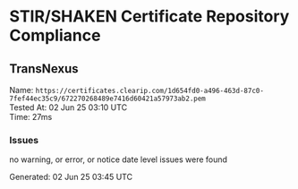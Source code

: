 # STIR/SHAKEN Certificate Repository Compliance

## TransNexus

Name: `https://certificates.clearip.com/1d654fd0-a496-463d-87c0-7fef44ec35c9/672270268489e7416d60421a57973ab2.pem`\
Tested At: 02 Jun 25 03:10 UTC\
Time: 27ms

### Issues

no warning, or error, or notice date level issues were found

Generated: 02 Jun 25 03:45 UTC